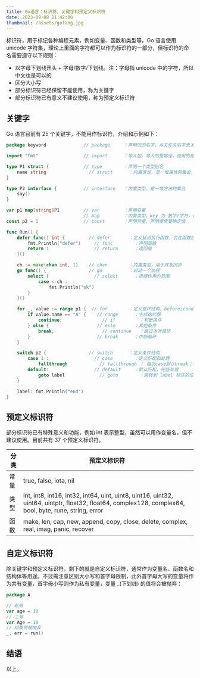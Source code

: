 ```yaml
---
title: Go语言：标识符、关键字和预定义标识符
date: 2023-09-08 11:42:00
thumbnail: /assets/golang.jpg
---
```


标识符，用于标记各种编程元素，例如变量、函数和类型等。Go 语言使用 unicode 字符集，理论上里面的字符都可以作为标识符的一部分，但标识符的命名需要遵守以下规则：

- 以字母下划线开头 + 字母/数字/下划线。注：字母指 unicode 中的字符，所以中文也是可以的
- 区分大小写
- 部分标识符已经保留不能使用，称为关键字
- 部分标识符已有意义不建议使用，称为预定义标识符

## 关键字

Go 语言目前有 25 个关键字，不能用作标识符，介绍和示例如下：

```go
package keyword              // package     ：声明包的名字，与文件夹名字无关，但通常与文件夹名字保持一致

import "fmt"                 // import      ：导入包，导入的是路径，使用的是包名

type P1 struct {             // type        ：声明一个类型别名
	name string                // struct      ：内置类型，是一堆属性的集合，也可以包含方法，匿名属性会嵌入
}

type P2 interface {          // interface   ：内置类型，是一堆方法的集合
	say()
}

var p1 map[string]P1         // var         ：声明变量
                             // map         ：内置类型，key 为 数字/字符，value 为任意类型
const p2 = 1                 // const       ：声明常量，声明便需要确定值

func Run() {
	defer func() int {         // defer       ：定义延迟执行函数，会在函数结束时执行
		fmt.Println("defer")     // func        ：声明函数
		return 1                 // return      ：返回值
	}()

	ch := make(chan int, 1)    // chan        ：内置类型，用于并发同步
	go func() {                // go          ：启动一个协程
		select {                 // select      ：选择作用的范围
			case <-ch :
				fmt.Println("ok")
		}
	}()

	for _, value := range p1 {  // for        ：定义循环结构，before;condition;after，每项均为表达式且可省略
		if value.name == "A" {    // range      ：生成迭代器
			continue;               // if         ：判断条件
		} else {                  // esle       ：其他条件
			break;                  // continue   ：跳过本次循环
		}                         // break      ：中断循环
	}

	switch p2 {                // switch      ：定义条件结构
		case 1 :                 // case        ：定义匹配和处理
			fallthrough            // fallthrough ： 每次case默认break；fallthrough指示即使匹配当前条件也继续往下执行
		default:                 // default     ：默认匹配，兜底处理
			goto label             // goto        ：跳转到 label 标注的位置
	}

	label: fmt.Println("end")
}
```

## 预定义标识符

部分标识符已有特殊意义和功能，例如 int 表示整型，虽然可以用作变量名，但不建议使用。目前共有 37 个预定义标识符。

| 分类 | 预定义标识符
| --- | --
| 常量 |true, false, iota, nil
| 类型 | int, int8, int16, int32, int64, uint, uint8, uint16, uint32, uint64, uintptr, float32, float64, complex128, complex64, bool, byte, rune, string, error
| 函数 | make, len, cap, new, append, copy, close, delete, complex, real, imag, panic, recover

## 自定义标识符

除关键字和预定义标识符，剩下的就是自定义标识符，通常作为变量名、函数名和结构体等用途。不过需注意区别大小写和首字母限制，此外首字母大写的变量将作为共有变量，首字母小写则作为私有变量，变量 _(下划线) 的值将会被抛弃：

```go
package A

// 私有
var age = 10
// 工有
var Age = 10
// 结果将被抛弃
_, err = run()
```

## 结语

以上。